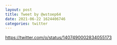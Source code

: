 ```yaml
--- 
layout: post 
title: Tweet by @wstoep64 
date: 2021-06-22 1624406746 
categories: twitter 
--- 
```

https://twitter.com/o/status/1407490002834055173